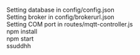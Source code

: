 Setting database in config/config.json<br />
Setting broker in config/brokerurl.json<br />
Setting COM port in routes/mqtt-controller.js<br />
npm install<br />
npm start<br />
ssuddhh
